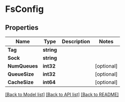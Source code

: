 # FsConfig

## Properties

Name | Type | Description | Notes
------------ | ------------- | ------------- | -------------
**Tag** | **string** |  | 
**Sock** | **string** |  | 
**NumQueues** | **int32** |  | [optional] 
**QueueSize** | **int32** |  | [optional] 
**CacheSize** | **int64** |  | [optional] 

[[Back to Model list]](../README.md#documentation-for-models) [[Back to API list]](../README.md#documentation-for-api-endpoints) [[Back to README]](../README.md)


